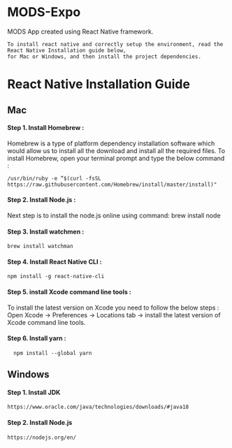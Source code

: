 # MODS-Expo
MODS App created using React Native framework.

    To install react native and correctly setup the environment, read the React Native Installation guide below, 
    for Mac or Windows, and then install the project dependencies.

# React Native Installation Guide

## Mac

#### Step 1. Install Homebrew :

Homebrew is a type of platform dependency installation software which would allow us to install all the download and install all the required files. To install Homebrew, open your terminal prompt and type the below command :

    /usr/bin/ruby -e “$(curl -fsSL https://raw.githubusercontent.com/Homebrew/install/master/install)"

#### Step 2. Install Node.js :

  Next step is to install the node.js online using command:
    brew install node

#### Step 3. Install watchmen :
    brew install watchman

#### Step 4. Install React Native CLI :
    npm install -g react-native-cli

#### Step 5. install Xcode command line tools :

  To install the latest version on Xcode you need to follow the below steps :
    Open Xcode -> Preferences -> Locations tab -> install the latest version of Xcode command line tools.

#### Step 6. Install yarn :
      npm install --global yarn
      
      
## Windows

#### Step 1. Install JDK

    https://www.oracle.com/java/technologies/downloads/#java18

#### Step 2. Install Node.js

    https://nodejs.org/en/
